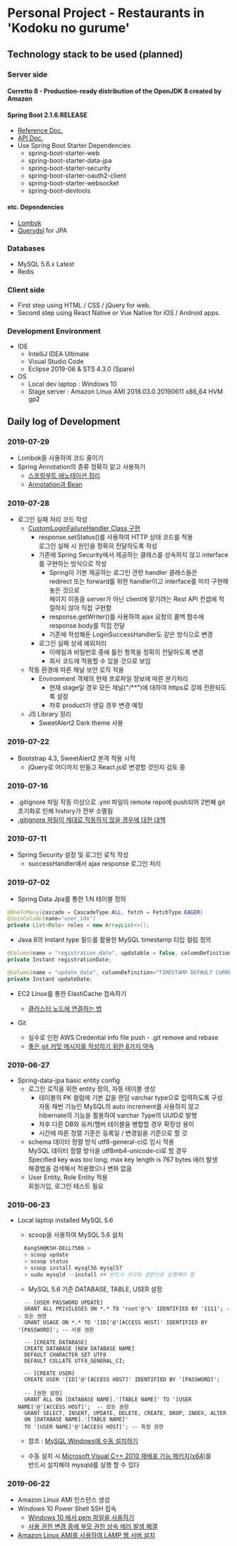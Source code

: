 # Personal Project - Restaurants in 'Kodoku no gurume'

## Technology stack to be used (planned)

### Server side

#### Corretto 8 - Production-ready distribution of the OpenJDK 8 created by Amazon

#### Spring Boot 2.1.6.RELEASE

* [Reference Doc.](https://docs.spring.io/spring-boot/docs/2.1.6.RELEASE/reference/html/)  
* [API Doc.](https://docs.spring.io/spring-boot/docs/2.1.6.RELEASE/api/)
* Use Spring Boot Starter Dependencies
  * spring-boot-starter-web
  * spring-boot-starter-data-jpa
  * spring-boot-starter-security
  * spring-boot-starter-oauth2-client
  * spring-boot-starter-websocket
  * spring-boot-devtools  

#### etc. Dependencies

* [Lombok](https://projectlombok.org/features/all)  
* [Querydsl](http://www.querydsl.com/) for JPA

### Databases

* MySQL 5.6.x Latest
* Redis

### Client side

* First step using HTML / CSS / jQuery for web.
* Second step using React Native or Vue Native for iOS / Android apps.

### Development Environment

* IDE
  * IntelliJ IDEA Ultimate
  * Visual Studio Code
  * Eclipse 2019-06 & STS 4.3.0 (Spare)
* OS
  * Local dev laptop : Windows 10
  * Stage server : Amazon Linux AMI 2018.03.0.20190611 x86_64 HVM gp2

## Daily log of Development

### 2019-07-29

* Lombok을 사용하여 코드 줄이기
* Spring Annotation의 종류 정확히 알고 사용하기
  * [스프링부트 애노테이션 정리](https://jeong-pro.tistory.com/151)
  * [Annotation과 Bean](https://lazymankook.tistory.com/27)

### 2019-07-28

* 로그인 실패 처리 코드 작성
  * [CustomLoginFailureHandler Class 구현](/src/main/java/com/kodoku/matjip/config/handler/CustomLoginFailureHandler.java)  
    * response.setStatus()를 사용하여 HTTP 상태 코드를 적용  
      로그인 실패 시 원인을 정확히 전달하도록 작성
    * 기존에 Spring Security에서 제공하는 클래스를 상속하지 않고 interface를 구현하는 방식으로 작성
      * Spring이 기본 제공하는 로그인 관련 handler 클래스들은  
        redirect 또는 forward를 위한 handler이고 interface를 미리 구현해놓은 것으로  
        페이지 이동을 server가 아닌 client에 맡기려는 Rest API 컨셉에 적절하지 않아 직접 구현함
      * response.getWriter()를 사용하여 ajax 요청의 콜백 함수에 response body를 직접 전달
      * 기존에 작성해둔 LoginSuccessHandler도 같은 방식으로 변경
    * 로그인 실패 상세 예외처리
      * 이메일과 비밀번호 중에 틀린 항목을 정확히 전달하도록 변경
      * 회사 코드에 적용할 수 있을 것으로 보임
  * 작동 환경에 따른 채널 보안 로직 적용
    * Environment 객체의 현재 프로파일 정보에 따른 분기처리
      * 현재 stage일 경우 모든 채널("/**")에 대하여 https로 강제 전환되도록 설정
      * 차후 product가 생길 경우 변경 예정
  * JS Library 정리
    * SweetAlert2 Dark theme 사용

### 2019-07-22

* Bootstrap 4.3, SweetAlert2 본격 적용 시작  
  * jQuery로 어디까지 만들고 React.js로 변경할 것인지 검토 중

### 2019-07-16

* .gitignore 파일 작동 이상으로 .yml 파일이 remote repo에 push되어
  2번째 git 초기화로 인해 history가 전부 소멸됨  
* [.gitignore 파일이 제대로 작동하지 않을 경우에 대한 대책](https://projooni.tistory.com/entry/gitignore-%EC%A0%81%EC%9A%A9-%EC%95%88%EB%90%A0%EB%95%8C)

### 2019-07-11

* Spring Security 설정 및 로그인 로직 작성  
  * successHandler에서 ajax response 로그인 처리

### 2019-07-02

* Spring Data Jpa를 통한 1:N 테이블 정의

``` java
@OneToMany(cascade = CascadeType.ALL, fetch = FetchType.EAGER)
@JoinColumn(name="user_idx")
private List<Role> roles = new ArrayList<>();
```

* Java 8의 Instant type 필드를 활용한 MySQL timestamp 타입 컬럼 정의

``` java
@Column(name = "registration_date", updatable = false, columnDefinition = "TIMESTAMP DEFAULT CURRENT_TIMESTAMP")
private Instant registrationDate;

@Column(name = "update_date", columnDefinition="TIMESTAMP DEFAULT CURRENT_TIMESTAMP ON UPDATE CURRENT_TIMESTAMP")
private Instant updateDate;
```

* EC2 Linux를 통한 ElastiCache 접속하기
  * [클러스터 노드에 연결하는 법](https://docs.aws.amazon.com/ko_kr/AmazonElastiCache/latest/red-ug/GettingStarted.ConnectToCacheNode.html)

* Git
  * 실수로 인한 AWS Credential info file push - .git remove and rebase
  * [좋은 git 커밋 메시지를 작성하기 위한 8가지 약속](https://djkeh.github.io/articles/How-to-write-a-git-commit-message-kor/)

### 2019-06-27

* Spring-data-jpa basic entity config
  * 로그인 로직을 위한 entity 정의, 자동 테이블 생성
    * 테이블의 PK 컬럼에 기본 값을 랜덤 varchar type으로 입력하도록 구성  
      자동 채번 기능인 MySQL의 auto increment를 사용하지 않고  
      hibernate의 기능을 활용하여 varchar Type의 UUID로 발행  
    * 차후 다른 DB와 유저/멤버 테이블을 병합할 경우 확장성 용이  
    * 시간에 따른 정렬 기준은 등록일 / 변경일을 기준으로 할 것
  * schema 데이터 정렬 방식 utf8-general-ci로 임시 적용  
    MySQL 데이터 정렬 방식을 utf8mb4-unicode-ci로 할 경우  
    Specified key was too long; max key length is 767 bytes 에러 발생  
    해결법을 검색해서 적용했으나 변화 없음
  * User Entity, Role Entity 적용  
    회원가입, 로그인 테스트 필요

### 2019-06-23

* Local laptop installed MySQL 5.6
  * scoop을 사용하여 MySQL 5.6 설치  
  
  ``` powershell
    KangSH@KSH-DELL7586 >
    > scoop update
    > scoop status
    > scoop install mysql56 mysql57
    > sudo mysqld --install ## 반드시 관리자 권한으로 실행해야 함
  ```
  
  * MySQL 5.6 기준 DATABASE, TABLE, USER 설정  
  
  ``` mysql
    -- [USER PASSWORD UPDATE]
    GRANT ALL PRIVILEGES ON *.* TO 'root'@'%' IDENTIFIED BY '1111'; -- 모든 권한
    GRANT USAGE ON *.* TO '[ID]'@'[ACCESS HOST]' IDENTIFIED BY '[PASSWORD]'; -- 사용 권한

    -- [CREATE DATABASE]
    CREATE DATABASE [NEW DATABASE NAME]
    DEFAULT CHARACTER SET UTF8
    DEFAULT COLLATE UTF8_GENERAL_CI;
  
    -- [CREATE USER]
    CREATE USER '[ID]'@'[ACCESS HOST]' IDENTIFIED BY '[PASSWORD]';

    -- [권한 설정]
    GRANT ALL ON [DATABASE NAME].'[TABLE NAME]' TO '[USER NAME]'@'[ACCESS HOST]';  -- 모든 권한
    GRANT SELECT, INSERT, UPDATE, DELETE, CREATE, DROP, INDEX, ALTER
    ON [DATABASE NAME].'[TABLE NAME]'
    TO '[USER NAME]'@'[ACCESS HOST]'; -- 특정 권한
  ```

  * 참조 : [MySQL Windows에 수동 설치하기](http://www.itpaper.co.kr/window%EC%9A%A9-mysql-%EC%88%98%EB%8F%99-%EC%84%A4%EC%B9%98%ED%95%98%EA%B8%B0)  

  * 수동 설치 시 [Microsoft Visual C++ 2010 재배포 가능 패키지(x64)](https://www.microsoft.com/ko-kr/download/details.aspx?id=14632)를  
    반드시 설치해야 mysqld를 실행 할 수 있다  

### 2019-06-22

* Amazon Linux AMI 인스턴스 생성  
* Windows 10 Power Shell SSH 접속  
  * [Windows 10 에서 pem 파일을 사용하기](https://swiftcoding.org/lightsail-from-window10)
  * [사용 권한 변경 중에 부모 권한 상속 에러 발생 해결](https://m.blog.naver.com/PostView.nhn?blogId=crehacktive3&logNo=220991428540&proxyReferer=https%3A%2F%2Fwww.google.com%2F)
* [Amazon Linux AMI를 사용하여 LAMP 웹 서버 설치](https://docs.aws.amazon.com/ko_kr/AWSEC2/latest/UserGuide/install-LAMP.html)
